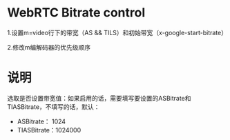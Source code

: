 # WebRTC Bitrate control



1.设置m=video行下的带宽（AS && TILS）和初始带宽（x-google-start-bitrate）

2.修改m编解码器的优先级顺序


# 说明

选取是否设置带宽值：如果启用的话，需要填写要设置的ASBitrate和TIASBitrate，不填写的话，默认：
- ASBitrate： 1024
- TIASBitrate：1024000


